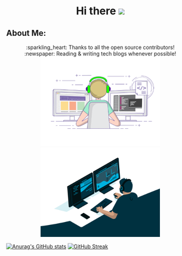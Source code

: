 # <div align="center">Hi there <img src="https://media.giphy.com/media/hvRJCLFzcasrR4ia7z/giphy.gif" width="25px"> </h1>
</div>

## About Me:
<div align="center">:sparkling_heart: Thanks to all the open source contributors!</div>

<div align="center">:newspaper: Reading & writing tech blogs whenever possible!</div>

<div align=center>
<img src="https://github.com/Cuom/Cuom/blob/main/camo.gif" width="320" alt="GIF">
</div>

<div align=center>
<img src="https://github.com/Cuom/Cuom/blob/main/code.gif" width="320" alt="GIF">
</div>

   [![Anurag's GitHub stats](https://github-readme-stats.vercel.app/api?username=Cuom)](https://github.com/anuraghazra/github-readme-stats)
   [![GitHub Streak](https://github-readme-streak-stats.herokuapp.com/?user=Cuom)](https://git.io/streak-stats)

